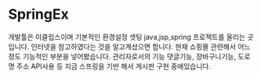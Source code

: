 # SpringEx

개발툴은 이클립스이며 기본적인 환경설정 셋팅 java,jsp,spring 프로젝트를 올리는 곳입니다.
인터넷을 참고하였다는 것을 알고계셨으면 합니다. 
현재 쇼핑몰 관련해서 어느정도 기능적인 부분을 넣어봤습니다. 관리자로서의 기능 댓글기능, 장바구니기능, 도로명 주소 API사용 등
지금 스프링을 기반 해서 게시판 구현 중에있습니다. 
